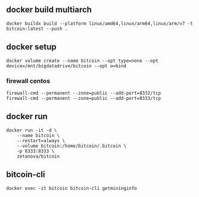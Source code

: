 ## docker build multiarch 
```
docker buildx build --platform linux/amd64,linux/arm64,linux/arm/v7 -t bitcoin:latest --push .
```

## docker setup
```
docker volume create --name bitcoin --opt type=none --opt device=/mnt/bigdatadrive/bitcoin --opt o=bind
```

### firewall centos
```
firewall-cmd --permanent --zone=public --add-port=8332/tcp 
firewall-cmd --permanent --zone=public --add-port=8333/tcp
```

## docker run
```
docker run -it -d \
    --name bitcoin \
    --restart=always \
    --volume bitcoin:/home/bitcoin/.bitcoin \
    -p 8333:8333 \
    zetanova/bitcoin
```

## bitcoin-cli
`docker exec -it bitcoin bitcoin-cli getmininginfo`